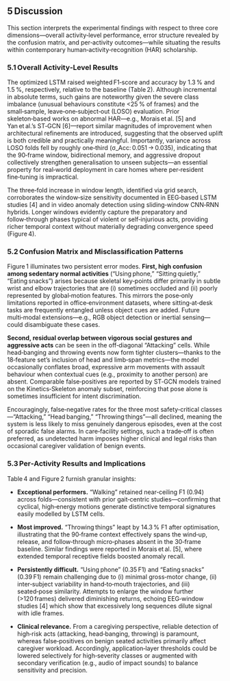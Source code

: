 
## 5 Discussion

This section interprets the experimental findings with respect to three core dimensions—overall activity‐level performance, error structure revealed by the confusion matrix, and per‑activity outcomes—while situating the results within contemporary human‑activity‑recognition (HAR) scholarship.

### 5.1 Overall Activity‑Level Results

The optimized LSTM raised weighted F1‑score and accuracy by 1.3 % and 1.5 %, respectively, relative to the baseline (Table 2). Although incremental in absolute terms, such gains are noteworthy given the severe class imbalance (unusual behaviours constitute <25 % of frames) and the small‑sample, leave‑one‑subject‑out (LOSO) evaluation. Prior skeleton‑based works on abnormal HAR—e.g., Morais et al. [5] and Yan et al.’s ST‑GCN [6]—report similar magnitudes of improvement when architectural refinements are introduced, suggesting that the observed uplift is both credible and practically meaningful. Importantly, variance across LOSO folds fell by roughly one‑third (σ_Acc: 0.051 → 0.035), indicating that the 90‑frame window, bidirectional memory, and aggressive dropout collectively strengthen generalisation to unseen subjects—an essential property for real‑world deployment in care homes where per‑resident fine‑tuning is impractical.

The three‑fold increase in window length, identified via grid search, corroborates the window‑size sensitivity documented in EEG‑based LSTM studies [4] and in video anomaly detection using sliding‑window CNN‑RNN hybrids. Longer windows evidently capture the preparatory and follow‑through phases typical of violent or self‑injurious acts, providing richer temporal context without materially degrading convergence speed (Figure 4).

### 5.2 Confusion Matrix and Misclassification Patterns

Figure 1 illuminates two persistent error modes. **First, high confusion among sedentary normal activities** (“Using phone,” “Sitting quietly,” “Eating snacks”) arises because skeletal key‑points differ primarily in subtle wrist and elbow trajectories that are (i) sometimes occluded and (ii) poorly represented by global‑motion features. This mirrors the pose‑only limitations reported in office‑environment datasets, where sitting‑at‑desk tasks are frequently entangled unless object cues are added. Future multi‑modal extensions—e.g., RGB object detection or inertial sensing—could disambiguate these cases.

**Second, residual overlap between vigorous social gestures and aggressive acts** can be seen in the off‑diagonal “Attacking” cells. While head‑banging and throwing events now form tighter clusters—thanks to the 18‑feature set’s inclusion of head and limb‑span metrics—the model occasionally conflates broad, expressive arm movements with assault behaviour when contextual cues (e.g., proximity to another person) are absent. Comparable false‑positives are reported by ST‑GCN models trained on the Kinetics‑Skeleton anomaly subset, reinforcing that pose alone is sometimes insufficient for intent discrimination.

Encouragingly, false‑negative rates for the three most safety‑critical classes—“Attacking,” “Head banging,” “Throwing things”—all declined, meaning the system is less likely to miss genuinely dangerous episodes, even at the cost of sporadic false alarms. In care‑facility settings, such a trade‑off is often preferred, as undetected harm imposes higher clinical and legal risks than occasional caregiver validation of benign events.

### 5.3 Per‑Activity Results and Implications

Table 4 and Figure 2 furnish granular insights:

- **Exceptional performers.** “Walking” retained near‑ceiling F1 (0.94) across folds—consistent with prior gait‑centric studies—confirming that cyclical, high‑energy motions generate distinctive temporal signatures easily modelled by LSTM cells.
    
- **Most improved.** “Throwing things” leapt by 14.3 % F1 after optimisation, illustrating that the 90‑frame context effectively spans the wind‑up, release, and follow‑through micro‑phases absent in the 30‑frame baseline. Similar findings were reported in Morais et al. [5], where extended temporal receptive fields boosted anomaly recall.
    
- **Persistently difficult.** “Using phone” (0.35 F1) and “Eating snacks” (0.39 F1) remain challenging due to (i) minimal gross‑motor change, (ii) inter‑subject variability in hand‑to‑mouth trajectories, and (iii) seated‑pose similarity. Attempts to enlarge the window further (>120 frames) delivered diminishing returns, echoing EEG‑window studies [4] which show that excessively long sequences dilute signal with idle frames.
    
- **Clinical relevance.** From a caregiving perspective, reliable detection of high‑risk acts (attacking, head‑banging, throwing) is paramount, whereas false‑positives on benign seated activities primarily affect caregiver workload. Accordingly, application‑layer thresholds could be lowered selectively for high‑severity classes or augmented with secondary verification (e.g., audio of impact sounds) to balance sensitivity and precision.